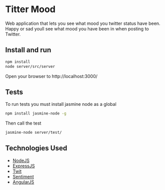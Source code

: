 Titter Mood
============

Web application that lets you see what mood you twitter status have been. Happy or sad youll see what mood you have been
 in when posting to Twitter.

Install and run
----------------

``` bash
npm install
node server/src/server
```
Open your browser to http://localhost:3000/

Tests
------

To run tests you must install jasmine node as a global

``` bash
npm install jasmine-node -g
```

Then call the test

``` bash
jasmine-node server/test/
```

Technologies Used
------------------
+ [NodeJS](http://nodejs.org/)
+ [ExpressJS](http://expressjs.com/)
+ [Twit](https://github.com/ttezel/twit)
+ [Sentiment](https://www.npmjs.org/package/sentiment)
+ [AngularJS](https://angularjs.org/)



